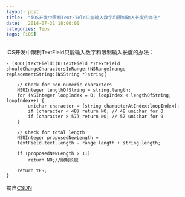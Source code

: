 ```yaml
---
layout: post
title:  "iOS开发中限制TextField只能输入数字和限制输入长度的办法"
date:   2014-07-31 18:00:00
categories: Tips
tags: [iOS]
---
```


iOS开发中限制TextField只能输入数字和限制输入长度的办法：
	
	- (BOOL)textField:(UITextField *)textField 
	shouldChangeCharactersInRange:(NSRange)range 
	replacementString:(NSString *)string{
    
    	// Check for non-numeric characters
    	NSUInteger lengthOfString = string.length;
    	for (NSInteger loopIndex = 0; loopIndex < lengthOfString; loopIndex++) {
        	unichar character = [string characterAtIndex:loopIndex];
        	if (character < 48) return NO; // 48 unichar for 0
        	if (character > 57) return NO; // 57 unichar for 9
    	}
    
    	// Check for total length
    	NSUInteger proposedNewLength = 
    	textField.text.length - range.length + string.length;
    	
    	if (proposedNewLength > 11)
        	return NO;//限制长度
        	
    	return YES;
	}
	
	
摘自[CSDN](http://blog.csdn.net/hintcnuie/article/details/17331971)